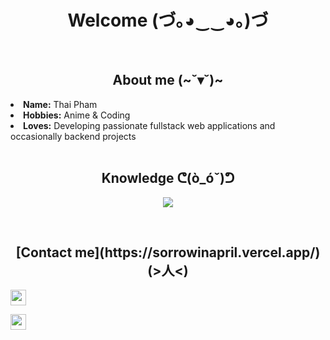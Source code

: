 <body>
<h1 align="center">Welcome (づ｡◕‿‿◕｡)づ</h1>
<br>
<div>
<h2 align="center">About me (~˘▾˘)~</h2>
<li>
<b>Name:</b> Thai Pham</li>
<li>
<b>Hobbies:</b> Anime & Coding
</li>
<li>
<b>Loves:</b> Developing passionate fullstack web applications and occasionally backend projects
</li>
<br>
<h2 align="center">Knowledge ᕦ(ò_óˇ)ᕤ</h2>
<p align=center>
  <a href="https://skillicons.dev">
    <img src="https://skillicons.dev/icons?i=js,ts,html,css,react,nextjs,tailwind,nodejs,firebase,supabase,py" />
  </a>
</p>
<br>
<h2 align="center"> [Contact me](https://sorrowinapril.vercel.app/) (>人<)</h2>
<p align="center"> 

  <a href="mailto:thaiphm0303@gmail.com"><img src="https://img.shields.io/badge/Gmail-D14836?style=for-the-badge&logo=gmail&logoColor=white" height=25></a>

  <a href="https://www.linkedin.com/in/thai-x-pham/"><img src="https://img.shields.io/badge/linkedin-%230077B5.svg?&style=for-the-badge&logo=linkedin&logoColor=white" height=25></a>
  
  </p>

 


</body>
